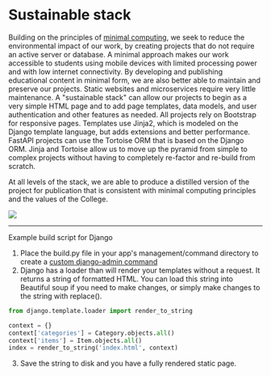 # Sustainable stack 

Building on the principles of [minimal computing](https://go-dh.github.io/mincomp/about/), we seek to reduce the environmental impact of our work, by creating projects that do not require an active server or database. A minimal approach makes our work accessible to students using mobile devices with limited processing power and with low internet connectivity.  By developing and publishing educational content in minimal form, we are also better able to maintain and preserve our projects. Static websites and microservices require very little maintenance. A "sustainable stack" can allow our projects to begin as a very simple HTML page and to add page templates, data models, and user authentication and other features as needed.  All projects rely on Bootstrap for responsive pages.  Templates use Jinja2, which is modeled on the Django template language, but adds extensions and better performance.  FastAPI projects can use the Tortoise ORM that is based on the Django ORM.  Jinja and Tortoise allow us to move up the pyramid from simple to complex projects without having to completely re-factor and re-build from scratch.     

At all levels of the stack, we are able to produce a distilled version of the project for publication that is consistent with minimal computing principles and the values of the College.     

![](https://haverfordds.netlify.app/stack.jpg)


--- 

Example build script for Django 

1. Place the build.py file in your app's management/command directory to create a [custom django-admin command](https://docs.djangoproject.com/en/3.1/howto/custom-management-commands/)
2.  Django has a loader than will render your templates without a request.  It returns a string of formatted HTML. You can load this string into Beautiful soup if you need to make changes, or simply make changes to the string with replace().
```python
from django.template.loader import render_to_string

context = {}
context['categories'] = Category.objects.all()
context['items'] = Item.objects.all() 
index = render_to_string('index.html', context)
```
3. Save the string to disk and you have a fully rendered static page.
